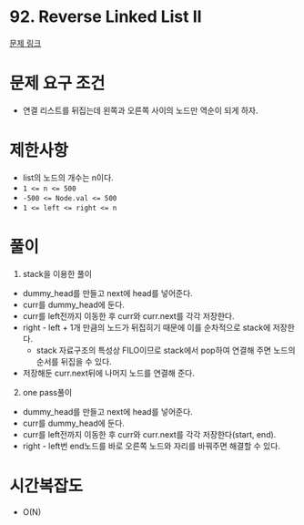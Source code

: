 # 92. Reverse Linked List II
[문제 링크](https://leetcode.com/problems/reverse-linked-list-ii/)
# 문제 요구 조건 
- 연결 리스트를 뒤집는데 왼쪽과 오른쪽 사이의 노드만 역순이 되게 하자. 
# 제한사항 
- list의 노드의 개수는 n이다. 
- `1 <= n <= 500`
- `-500 <= Node.val <= 500`
- `1 <= left <= right <= n`
# 풀이 
1. stack을 이용한 풀이 
- dummy_head를 만들고 next에 head를 넣어준다. 
- curr를 dummy_head에 둔다. 
- curr를 left전까지 이동한 후 curr와 curr.next를 각각 저장한다. 
- right - left + 1개 만큼의 노드가 뒤집히기 때문에 이를 순차적으로 stack에 저장한다. 
    - stack 자료구조의 특성상 FILO이므로 stack에서 pop하여 연결해 주면 노드의 순서를 뒤집을 수 있다. 
- 저장해둔 curr.next뒤에 나머지 노드를 연결해 준다. 

2. one pass풀이
- dummy_head를 만들고 next에 head를 넣어준다. 
- curr를 dummy_head에 둔다. 
- curr를 left전까지 이동한 후 curr와 curr.next를 각각 저장한다(start, end). 
- right - left번 end노드를 바로 오른쪽 노드와 자리를 바꿔주면 해결할 수 있다. 
  
# 시간복잡도 
- O(N)